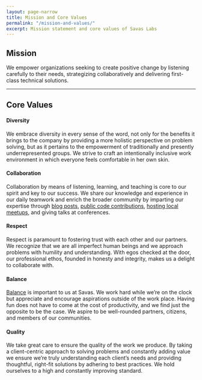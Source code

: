 ```yaml
---
layout: page-narrow
title: Mission and Core Values
permalink: "/mission-and-values/"
excerpt: Mission statement and core values of Savas Labs
---
```


## Mission

We empower organizations seeking to create positive change by listening
carefully to their needs, strategizing collaboratively and delivering
first-class technical solutions.

---

## Core Values

#### Diversity

We embrace diversity in every sense of the word, not only for the benefits it
brings to the company by providing a more holistic perspective on problem solving,
but as it pertains to the empowerment of traditionally and presently
underrepresented groups. We strive to craft an intentionally inclusive work
environment in which everyone feels comfortable in her own skin.

#### Collaboration

Collaboration by means of listening, learning, and teaching is core to our
spirit and key to our success. We share our knowledge and experience in our
daily teamwork and enrich the broader community by imparting our expertise
through [blog posts](/news/), [public code contributions](https://www.drupal.org/savas),
[hosting local meetups](http://www.meetup.com/triDUG/), and giving talks at
conferences.

#### Respect

Respect is paramount to fostering trust with each other and our partners. We
recognize that we are all imperfect human beings and we approach problems with
humility and understanding. With egos checked at the door, our professional
ethos, founded in honesty and integrity, makes us a delight to collaborate with.

#### Balance

[Balance](/team/#what-does-savas-mean) is important to us at Savas. We work
hard while we’re on the clock but appreciate and encourage aspirations outside
of the work place. Having fun does not have to come at the cost of productivity,
and we find just the opposite to be the case. We aspire to be well-rounded
partners, citizens, and members of our communities.

#### Quality

We take great care to ensure the quality of the work we produce. By taking a
client-centric approach to solving problems and constantly adding value we
ensure we’re truly understanding each client’s needs and providing thoughtful,
right-fit solutions by adhering to best practices. We hold ourselves to a high
and constantly improving standard.
